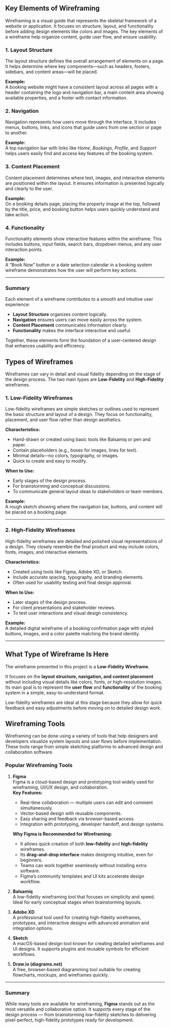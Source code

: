 ## Key Elements of Wireframing

Wireframing is a visual guide that represents the skeletal framework of a website or application. It focuses on structure, layout, and functionality before adding design elements like colors and images. The key elements of a wireframe help organize content, guide user flow, and ensure usability.

### 1. Layout Structure
The layout structure defines the overall arrangement of elements on a page. It helps determine where key components—such as headers, footers, sidebars, and content areas—will be placed.  

**Example:**  
A booking website might have a consistent layout across all pages with a header containing the logo and navigation bar, a main content area showing available properties, and a footer with contact information.

### 2. Navigation
Navigation represents how users move through the interface. It includes menus, buttons, links, and icons that guide users from one section or page to another.  

**Example:**  
A top navigation bar with links like *Home*, *Bookings*, *Profile*, and *Support* helps users easily find and access key features of the booking system.

### 3. Content Placement
Content placement determines where text, images, and interactive elements are positioned within the layout. It ensures information is presented logically and clearly to the user.  

**Example:**  
On a booking details page, placing the property image at the top, followed by the title, price, and booking button helps users quickly understand and take action.

### 4. Functionality
Functionality elements show interactive features within the wireframe. This includes buttons, input fields, search bars, dropdown menus, and any user interaction points.  

**Example:**  
A “Book Now” button or a date selection calendar in a booking system wireframe demonstrates how the user will perform key actions.

---

### Summary
Each element of a wireframe contributes to a smooth and intuitive user experience:
- **Layout Structure** organizes content logically.  
- **Navigation** ensures users can move easily across the system.  
- **Content Placement** communicates information clearly.  
- **Functionality** makes the interface interactive and useful.  

Together, these elements form the foundation of a user-centered design that enhances usability and efficiency.
## Types of Wireframes

Wireframes can vary in detail and visual fidelity depending on the stage of the design process. The two main types are **Low-Fidelity** and **High-Fidelity** wireframes.

### 1. Low-Fidelity Wireframes
Low-fidelity wireframes are simple sketches or outlines used to represent the basic structure and layout of a design. They focus on functionality, placement, and user flow rather than design aesthetics.

**Characteristics:**
- Hand-drawn or created using basic tools like Balsamiq or pen and paper.  
- Contain placeholders (e.g., boxes for images, lines for text).  
- Minimal details—no colors, typography, or images.  
- Quick to create and easy to modify.

**When to Use:**
- Early stages of the design process.  
- For brainstorming and conceptual discussions.  
- To communicate general layout ideas to stakeholders or team members.

**Example:**  
A rough sketch showing where the navigation bar, buttons, and content will be placed on a booking page.

---

### 2. High-Fidelity Wireframes
High-fidelity wireframes are detailed and polished visual representations of a design. They closely resemble the final product and may include colors, fonts, images, and interactive elements.

**Characteristics:**
- Created using tools like Figma, Adobe XD, or Sketch.  
- Include accurate spacing, typography, and branding elements.  
- Often used for usability testing and final design approval.

**When to Use:**
- Later stages of the design process.  
- For client presentations and stakeholder reviews.  
- To test user interactions and visual design consistency.

**Example:**  
A detailed digital wireframe of a booking confirmation page with styled buttons, images, and a color palette matching the brand identity.

---

## What Type of Wireframe Is Here

The wireframe presented in this project is a **Low-Fidelity Wireframe**.  

It focuses on the **layout structure, navigation, and content placement** without including visual details like colors, fonts, or high-resolution images. Its main goal is to represent the **user flow** and **functionality** of the booking system in a simple, easy-to-understand format.

Low-fidelity wireframes are ideal at this stage because they allow for quick feedback and easy adjustments before moving on to detailed design work.
## Wireframing Tools

Wireframing can be done using a variety of tools that help designers and developers visualize system layouts and user flows before implementation. These tools range from simple sketching platforms to advanced design and collaboration software.

### Popular Wireframing Tools

1. **Figma**  
   Figma is a cloud-based design and prototyping tool widely used for wireframing, UI/UX design, and collaboration.  
   **Key Features:**
   - Real-time collaboration — multiple users can edit and comment simultaneously.  
   - Vector-based design with reusable components.  
   - Easy sharing and feedback via browser-based access.  
   - Integration with prototyping, developer handoff, and design systems.  

   **Why Figma is Recommended for Wireframing:**  
   - It allows quick creation of both **low-fidelity** and **high-fidelity** wireframes.  
   - Its **drag-and-drop interface** makes designing intuitive, even for beginners.  
   - Teams can work together seamlessly without installing extra software.  
   - Figma’s community templates and UI kits accelerate design workflow.  

2. **Balsamiq**  
   A low-fidelity wireframing tool that focuses on simplicity and speed. Ideal for early conceptual stages when brainstorming layouts.  

3. **Adobe XD**  
   A professional tool used for creating high-fidelity wireframes, prototypes, and interactive designs with advanced animation and integration options.  

4. **Sketch**  
   A macOS-based design tool known for creating detailed wireframes and UI designs. It supports plugins and reusable symbols for efficient workflows.  

5. **Draw.io (diagrams.net)**  
   A free, browser-based diagramming tool suitable for creating flowcharts, mockups, and wireframes quickly.

---

### Summary
While many tools are available for wireframing, **Figma** stands out as the most versatile and collaborative option. It supports every stage of the design process — from brainstorming low-fidelity sketches to delivering pixel-perfect, high-fidelity prototypes ready for development.


